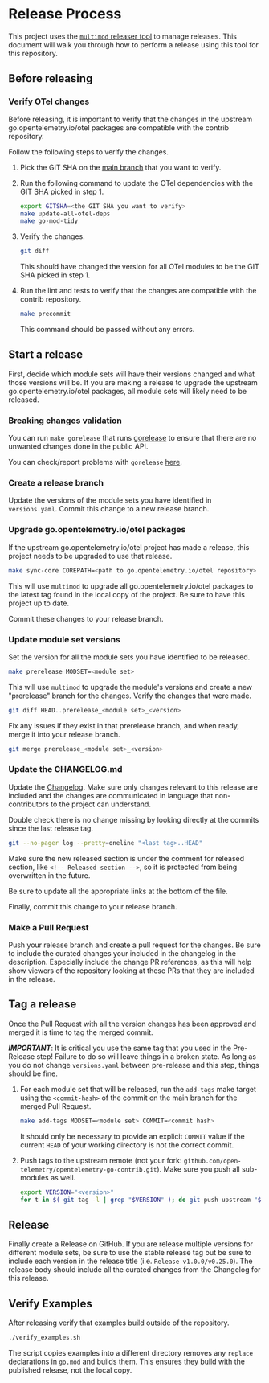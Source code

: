 # Release Process

This project uses the [`multimod` releaser
tool](https://github.com/open-telemetry/opentelemetry-go-build-tools/tree/main/multimod)
to manage releases. This document will walk you through how to perform a
release using this tool for this repository.

## Before releasing

### Verify OTel changes

Before releasing, it is important to verify that the changes in the upstream
go.opentelemetry.io/otel packages are compatible with the contrib repository.

Follow the following steps to verify the changes.

1. Pick the GIT SHA on the [main branch](https://github.com/open-telemetry/opentelemetry-go/commits/main) that you want to verify.
2. Run the following command to update the OTel dependencies with the GIT SHA picked in step 1.

   ```sh
   export GITSHA=<the GIT SHA you want to verify>
   make update-all-otel-deps
   make go-mod-tidy
   ```

3. Verify the changes.

   ```sh
   git diff
   ```

   This should have changed the version for all OTel modules to be the GIT SHA picked in step 1.

4. Run the lint and tests to verify that the changes are compatible with the contrib repository.

   ```sh
   make precommit
   ```

   This command should be passed without any errors.

## Start a release

First, decide which module sets will have their versions changed and what those
versions will be. If you are making a release to upgrade the upstream
go.opentelemetry.io/otel packages, all module sets will likely need to be
released.

### Breaking changes validation

You can run `make gorelease` that runs [gorelease](https://pkg.go.dev/golang.org/x/exp/cmd/gorelease)
to ensure that there are no unwanted changes done in the public API.

You can check/report problems with `gorelease` [here](https://golang.org/issues/26420).

### Create a release branch

Update the versions of the module sets you have identified in `versions.yaml`.
Commit this change to a new release branch.

### Upgrade go.opentelemetry.io/otel packages

If the upstream go.opentelemetry.io/otel project has made a release, this
project needs to be upgraded to use that release.

```sh
make sync-core COREPATH=<path to go.opentelemetry.io/otel repository>
```

This will use `multimod` to upgrade all go.opentelemetry.io/otel packages to
the latest tag found in the local copy of the project. Be sure to have this
project up to date.

Commit these changes to your release branch.

### Update module set versions

Set the version for all the module sets you have identified to be released.

```sh
make prerelease MODSET=<module set>
```

This will use `multimod` to upgrade the module's versions and create a new
"prerelease" branch for the changes. Verify the changes that were made.

```sh
git diff HEAD..prerelease_<module set>_<version>
```

Fix any issues if they exist in that prerelease branch, and when ready, merge
it into your release branch.

```sh
git merge prerelease_<module set>_<version>
```

### Update the CHANGELOG.md

Update the [Changelog](./CHANGELOG.md). Make sure only changes relevant to this
release are included and the changes are communicated in language that
non-contributors to the project can understand.

Double check there is no change missing by looking directly at the commits
since the last release tag.

```sh
git --no-pager log --pretty=oneline "<last tag>..HEAD"
```

Make sure the new released section is under the comment for released section,
like `<!-- Released section -->`, so it is protected from being overwritten in the future.

Be sure to update all the appropriate links at the bottom of the file.

Finally, commit this change to your release branch.

### Make a Pull Request

Push your release branch and create a pull request for the changes. Be sure to
include the curated changes your included in the changelog in the description.
Especially include the change PR references, as this will help show viewers of
the repository looking at these PRs that they are included in the release.

## Tag a release

Once the Pull Request with all the version changes has been approved and merged
it is time to tag the merged commit.

***IMPORTANT***: It is critical you use the same tag that you used in the
Pre-Release step! Failure to do so will leave things in a broken state. As long
as you do not change `versions.yaml` between pre-release and this step, things
should be fine.

1. For each module set that will be released, run the `add-tags` make target
   using the `<commit-hash>` of the commit on the main branch for the merged
   Pull Request.

   ```sh
   make add-tags MODSET=<module set> COMMIT=<commit hash>
   ```

   It should only be necessary to provide an explicit `COMMIT` value if the
   current `HEAD` of your working directory is not the correct commit.

2. Push tags to the upstream remote (not your fork:
   `github.com/open-telemetry/opentelemetry-go-contrib.git`). Make sure you
   push all sub-modules as well.

   ```sh
   export VERSION="<version>"
   for t in $( git tag -l | grep "$VERSION" ); do git push upstream "$t"; done
   ```

## Release

Finally create a Release on GitHub. If you are release multiple versions for
different module sets, be sure to use the stable release tag but be sure to
include each version in the release title (i.e. `Release v1.0.0/v0.25.0`). The
release body should include all the curated changes from the Changelog for this
release.

## Verify Examples

After releasing verify that examples build outside of the repository.

```sh
./verify_examples.sh
```

The script copies examples into a different directory removes any `replace` declarations in `go.mod` and builds them.
This ensures they build with the published release, not the local copy.
